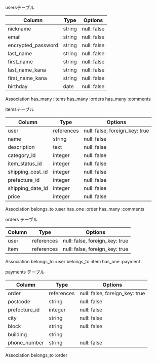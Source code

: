 usersテーブル

|Column             |Type  |Options     |
|-------------------|------|------------|
|nickname           |string|null: false |
|email              |string|null: false |
|encrypted_password |string|null: false |
|last_name          |string|null: false |
|first_name         |string|null: false |
|last_name_kana     |string|null: false |
|first_name_kana    |string|null: false |
|birthday           |date  |null: false |

Association
has_many :items
has_many :orders
has_many :comments

itemsテーブル

|Column             |Type       |Options                        |
|-------------------|-----------|-------------------------------|
|user               |references |null: false, foreign_key: true |
|name               |string     |null: false                    |
|description        |text       |null: false                    |
|category_id        |integer    |null: false                    |
|item_status_id     |integer    |null: false                    |
|shipping_cost_id   |integer    |null: false                    |
|prefecture_id      |integer    |null: false                    |
|shipping_date_id   |integer    |null: false                    |
|price              |integer    |null: false                    |

Association
belongs_to :user
has_one :order
has_many :comments

orders テーブル

|Column |Type       |Options                        |
|-------|-----------|-------------------------------|
|user   |references |null: false, foreign_key: true |
|item   |references |null: false, foreign_key: true |

Association
belongs_to :user
belongs_to :item
has_one :payment

payments テーブル

|Column        |Type       |Options                         |
|--------------|------------|-------------------------------|
|order 	       | references |null: false, foreign_key: true |
|postcode      |	string	  |null: false                    |
|prefecture_id | integer	  |null: false                    |
|city	         | string	    |null: false                    |
|block	       | string	    |null: false                    |
|building	     | string	    |                               |
|phone_number	 | string	    |null: false                    |

Association
belongs_to :order